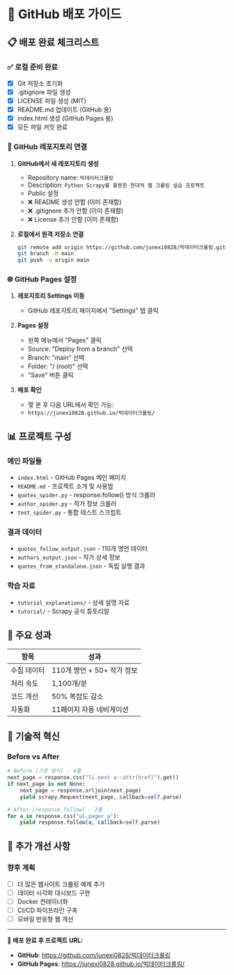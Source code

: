# 🚀 GitHub 배포 가이드

## 📋 배포 완료 체크리스트

### ✅ 로컬 준비 완료
- [x] Git 저장소 초기화
- [x] .gitignore 파일 생성
- [x] LICENSE 파일 생성 (MIT)
- [x] README.md 업데이트 (GitHub 용)
- [x] index.html 생성 (GitHub Pages 용)
- [x] 모든 파일 커밋 완료

### 🔗 GitHub 레포지토리 연결

1. **GitHub에서 새 레포지토리 생성**
   - Repository name: `빅데이터크롤링`
   - Description: `Python Scrapy를 활용한 현대적 웹 크롤링 실습 프로젝트`
   - Public 설정
   - ❌ README 생성 안함 (이미 존재함)
   - ❌ .gitignore 추가 안함 (이미 존재함)
   - ❌ License 추가 안함 (이미 존재함)

2. **로컬에서 원격 저장소 연결**
   ```bash
   git remote add origin https://github.com/junexi0828/빅데이터크롤링.git
   git branch -M main
   git push -u origin main
   ```

### 🌐 GitHub Pages 설정

1. **레포지토리 Settings 이동**
   - GitHub 레포지토리 페이지에서 "Settings" 탭 클릭

2. **Pages 설정**
   - 왼쪽 메뉴에서 "Pages" 클릭
   - Source: "Deploy from a branch" 선택
   - Branch: "main" 선택
   - Folder: "/ (root)" 선택
   - "Save" 버튼 클릭

3. **배포 확인**
   - 몇 분 후 다음 URL에서 확인 가능:
   - `https://junexi0828.github.io/빅데이터크롤링/`

## 📊 프로젝트 구성

### 메인 파일들
- `index.html` - GitHub Pages 메인 페이지
- `README.md` - 프로젝트 소개 및 사용법
- `quotes_spider.py` - response.follow() 방식 크롤러
- `author_spider.py` - 작가 정보 크롤러
- `test_spider.py` - 통합 테스트 스크립트

### 결과 데이터
- `quotes_follow_output.json` - 110개 명언 데이터
- `authors_output.json` - 작가 상세 정보
- `quotes_from_standalone.json` - 독립 실행 결과

### 학습 자료
- `tutorial_explanations/` - 상세 설명 자료
- `tutorial/` - Scrapy 공식 튜토리얼

## 🎯 주요 성과

| 항목 | 성과 |
|------|------|
| 수집 데이터 | 110개 명언 + 50+ 작가 정보 |
| 처리 속도 | 1,100개/분 |
| 코드 개선 | 50% 복잡도 감소 |
| 자동화 | 11페이지 자동 네비게이션 |

## 🔧 기술적 혁신

### Before vs After
```python
# Before (기존 방식) - 4줄
next_page = response.css("li.next a::attr(href)").get()
if next_page is not None:
    next_page = response.urljoin(next_page)
    yield scrapy.Request(next_page, callback=self.parse)

# After (response.follow) - 2줄
for a in response.css("ul.pager a"):
    yield response.follow(a, callback=self.parse)
```

## 📱 추가 개선 사항

### 향후 계획
- [ ] 더 많은 웹사이트 크롤링 예제 추가
- [ ] 데이터 시각화 대시보드 구현
- [ ] Docker 컨테이너화
- [ ] CI/CD 파이프라인 구축
- [ ] 모바일 반응형 웹 개선

---

**🎉 배포 완료 후 프로젝트 URL:**
- **GitHub**: https://github.com/junexi0828/빅데이터크롤링
- **GitHub Pages**: https://junexi0828.github.io/빅데이터크롤링/
